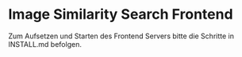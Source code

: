 # Image Similarity Search Frontend

Zum Aufsetzen und Starten des Frontend Servers bitte die Schritte in INSTALL.md befolgen.
